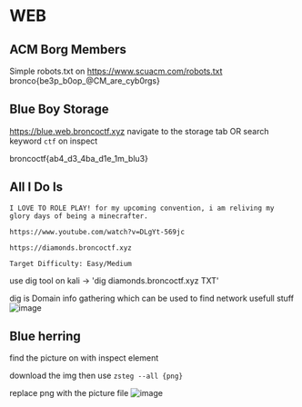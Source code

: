 # WEB


## ACM Borg Members
Simple robots.txt on https://www.scuacm.com/robots.txt
bronco{be3p_b0op_@CM_are_cyb0rgs}

## Blue Boy Storage
https://blue.web.broncoctf.xyz
navigate to the storage tab
OR
search keyword `ctf` on inspect 

broncoctf{ab4_d3_4ba_d1e_1m_blu3}

## All I Do Is
```
I LOVE TO ROLE PLAY! for my upcoming convention, i am reliving my glory days of being a minecrafter.

https://www.youtube.com/watch?v=DLgYt-569jc

https://diamonds.broncoctf.xyz

Target Difficulty: Easy/Medium
```
use dig tool on kali -> 'dig diamonds.broncoctf.xyz TXT'

dig is Domain info gathering which can be used to find network usefull stuff
![image](https://github.com/IcariZ/WU_CTF/assets/89731969/e073f45b-4c0b-4e7c-98a9-d49404cdf81d)


## Blue herring
find the picture on with inspect element

download the img then use `zsteg --all {png}`

replace png with the picture file
![image](https://github.com/IcariZ/WU_CTF/assets/89731969/89b8a45a-6a0b-4ea6-8f02-ad694e011b0b)

